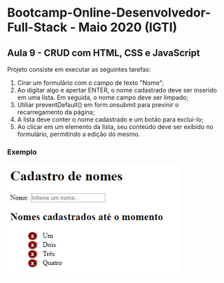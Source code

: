 # Bootcamp-Online-Desenvolvedor-Full-Stack - Maio 2020 (IGTI)

## Aula 9 - CRUD com HTML, CSS e JavaScript

Projeto consiste em executar as seguintes tarefas:

1. Cirar um formulário com o campo de texto "Nome";
2. Ao digitar algo e apertar ENTER, o nome cadastrado deve ser inserido em uma lista. Em seguida, o nome campo deve ser limpado;
3. Utiliar preventDefault() em form.onsubmit para previnir o recarregamento da página;
4. A lista deve conter o nome cadastrado e um botão para excluí-lo;
5. Ao clicar em um elemento da lista, seu conteúdo deve ser exibido no formulário, permitindo a edição do mesmo.

### Exemplo
![Exemplo 1](/assets/aula9.png)